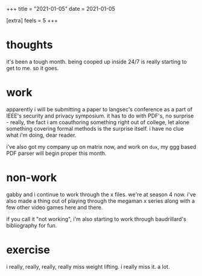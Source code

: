 +++
title = "2021-01-05"
date = 2021-01-05

[extra]
feels = 5
+++

# thoughts

it's been a tough month. being cooped up inside 24/7 is really starting to get
to me. so it goes.

# work

apparently i will be submitting a paper to langsec's conference as a part of
IEEE's security and privacy symposium. it has to do with PDF's, no surprise -
really, the fact i am coauthoring something right out of college, let alone
something covering formal methods is the surprise itself. i have no clue what
i'm doing, dear reader.

i've also got my company up on matrix now, and work on `dux`, my ggg based PDF
parser will begin proper this month.

# non-work

gabby and i continue to work through the x files. we're at season 4 now. i've
also made a thing out of playing through the megaman x series along with a few
other video games here and there.

if you call it "not working", i'm also starting to work through baudrillard's
bibliography for fun.

# exercise

i really, really, really, really miss weight lifting. i really miss it. a lot.
